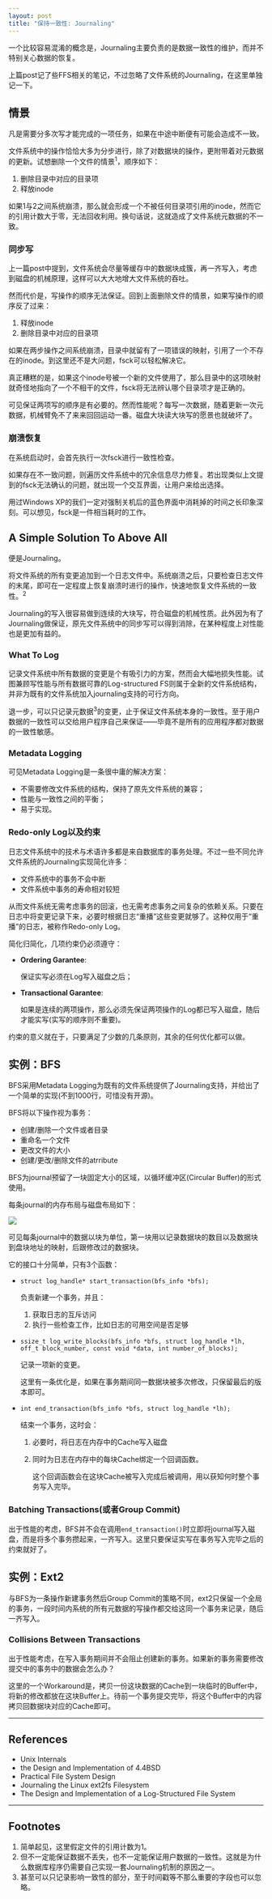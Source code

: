 ```yaml
---
layout: post
title: "保持一致性: Journaling"
---
```


一个比较容易混淆的概念是，Journaling主要负责的是数据一致性的维护，而并不特别关心数据的恢复。

上篇post记了些FFS相关的笔记，不过忽略了文件系统的Journaling，在这里单独记一下。

## 情景

凡是需要分多次写才能完成的一项任务，如果在中途中断便有可能会造成不一致。

文件系统中的操作恰恰大多为分步进行，除了对数据块的操作，更附带着对元数据的更新。试想删除一个文件的情景<sup>1</sup>，顺序如下：

1. 删除目录中对应的目录项
2. 释放inode

如果1与2之间系统崩溃，那么就会形成一个不被任何目录项引用的inode，然而它的引用计数大于零，无法回收利用。换句话说，这就造成了文件系统元数据的不一致。

### 同步写

上一篇post中提到，文件系统会尽量等缓存中的数据块成簇，再一齐写入，考虑到磁盘的机械原理，这样可以大大地增大文件系统的吞吐。

然而代价是，写操作的顺序无法保证。回到上面删除文件的情景，如果写操作的顺序反了过来：

1. 释放inode
2. 删除目录中对应的目录项

如果在两步操作之间系统崩溃，目录中就留有了一项错误的映射，引用了一个不存在的inode。到这里还不是大问题，fsck可以轻松解决它。

真正糟糕的是，如果这个inode号被一个新的文件使用了，那么目录中的这项映射就奇怪地指向了一个不相干的文件，fsck将无法辨认哪个目录项才是正确的。

可见保证两项写的顺序是有必要的。然而性能呢？每写一次数据，随着更新一次元数据，机械臂免不了来来回回运动一番。磁盘大块读大块写的愿景也就破坏了。

### 崩溃恢复

在系统启动时，会首先执行一次fsck进行一致性检查。

如果存在不一致问题，则遍历文件系统中的冗余信息尽力修复。若出现类似上文提到的fsck无法确认的问题，就出现一个交互界面，让用户来给出选择。

用过Windows XP的我们一定对强制关机后的蓝色界面中消耗掉的时间之长印象深刻。可以想见，fsck是一件相当耗时的工作。

## A Simple Solution To Above All

便是Journaling。

将文件系统的所有变更追加到一个日志文件中。系统崩溃之后，只要检查日志文件的末尾，即可在一定程度上恢复崩溃时进行的操作，快速地恢复文件系统的一致性。<sup>2</sup>

Journaling的写入很容易做到连续的大块写，符合磁盘的机械性质。此外因为有了Journaling做保证，原先文件系统中的同步写可以得到消除，在某种程度上对性能也是更加有益的。

### What To Log

记录文件系统中所有数据的变更是个有吸引力的方案，然而会大幅地损失性能。试图兼顾写性能与所有数据可靠的Log-structured FS则属于全新的文件系统结构，并非为既有的文件系统加入journaling支持的可行方向。

退一步，可以只记录元数据<sup>3</sup>的变更，止于保证文件系统本身的一致性。至于用户数据的一致性可以交给用户程序自己来保证——毕竟不是所有的应用程序都对数据的一致性敏感。

### Metadata Logging

可见Metadata Logging是一条很中庸的解决方案：

+ 不需要修改文件系统的结构，保持了原先文件系统的兼容；
+ 性能与一致性之间的平衡；
+ 易于实现。

### Redo-only Log以及约束

日志文件系统中的技术与术语许多都是来自数据库的事务处理。不过一些不同允许文件系统的Journaling实现简化许多：

+ 文件系统中的事务不会中断
+ 文件系统中事务的寿命相对较短

从而文件系统无需考虑事务的回滚，也无需考虑事务之间复杂的依赖关系。只要在日志中将变更记录下来，必要时根据日志“重播”这些变更就够了。这种仅用于“重播”的日志，被称作Redo-only Log。

简化归简化，几项约束仍必须遵守：

+ **Ordering Garantee**: 

  保证实写必须在Log写入磁盘之后；

+ **Transactional Garantee**: 

  如果是连续的两项操作，那么必须先保证两项操作的Log都已写入磁盘，随后才能实写(实写的顺序则不重要)。

约束的意义就在于，只要满足了少数的几条原则，其余的任何优化都可以做。

## 实例：BFS

BFS采用Metadata Logging为既有的文件系统提供了Journaling支持，并给出了一个简单的实现(不到1000行，可惜没有开源)。

BFS将以下操作视为事务：

+ 创建/删除一个文件或者目录
+ 重命名一个文件
+ 更改文件的大小
+ 创建/更改/删除文件的atrribute

BFS为journal预留了一块固定大小的区域，以循环缓冲区(Circular Buffer)的形式使用。

每条journal的内存布局与磁盘布局如下：

![](/img/bfs-journaling.jpg)

可见每条journal中的数据以块为单位，第一块用以记录数据块的数目以及数据块到盘块地址的映射，后跟修改过的数据块。 

它的接口十分简单，只有3个函数：

+ `struct log_handle* start_transaction(bfs_info *bfs);`

  负责新建一个事务，并且：

  1. 获取日志的互斥访问
  2. 执行一些检查工作，比如日志的可用空间是否足够

+ `ssize_t log_write_blocks(bfs_info *bfs, struct log_handle *lh, off_t block_number, const void *data, int number_of_blocks);`

  记录一项新的变更。

  这里有一条优化是，如果在事务期间同一数据块被多次修改，只保留最后的版本即可。

+ `int end_transaction(bfs_info *bfs, struct log_handle *lh);`

  结束一个事务，这时会：

  1. 必要时，将日志在内存中的Cache写入磁盘
  2. 同时为日志在内存中的每块Cache绑定一个回调函数。

     这个回调函数会在这块Cache被写入完成后被调用，用以获知何时整个事务写入完毕。

### Batching Transactions(或者Group Commit)

出于性能的考虑，BFS并不会在调用`end_transaction()`时立即将journal写入磁盘，而是将多个事务攒起来，一齐写入。这里只要保证实写在事务写入完毕之后的约束就好了。

## 实例：Ext2

与BFS为一条操作新建事务然后Group Commit的策略不同，ext2只保留一个全局的事务，一段时间内系统的所有元数据的写操作都交给这同一个事务来记录，随后一齐写入。

### Collisions Between Transactions

出于性能考虑，在写入事务期间并不会阻止创建新的事务。如果新的事务需要修改提交中的事务中的数据会怎么办？

这里的一个Workaround是，拷贝一份这块数据的Cache到一块临时的Buffer中，将新的修改都放在这块Buffer上。待前一个事务提交完毕，将这个Buffer中的内容拷贝回数据块对应的Cache即可。

-------------

## References

+ Unix Internals
+ the Design and Implementation of 4.4BSD
+ Practical File System Design
+ Journaling the Linux ext2fs Filesystem
+ The Design and Implementation of a Log-Structured File System

-------------

## Footnotes

1. 简单起见，这里假定文件的引用计数为1。
2. 但不一定能保证数据不丢失，也不一定能保证用户数据的一致性。这就是为什么数据库程序仍需要自己实现一套Journaling机制的原因之一。
3. 甚至可以只记录影响一致性的部分，至于时间戳等不那么重要的字段也可以忽略。
